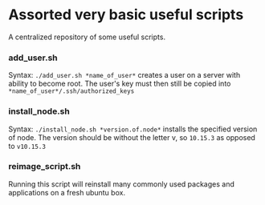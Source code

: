 # Assorted very basic useful scripts


A centralized repository of some useful scripts.

### add_user.sh
  Syntax: `./add_user.sh *name_of_user*` creates a user on a server with ability to become root. The user's key must then still be copied into `*name_of_user*/.ssh/authorized_keys`

### install_node.sh
  Syntax: `./install_node.sh *version.of.node*` installs the specified version of node. The version should be without the letter v, so `10.15.3` as opposed to `v10.15.3`

### reimage_script.sh
  Running this script will reinstall many commonly used packages and applications on a fresh ubuntu box.
